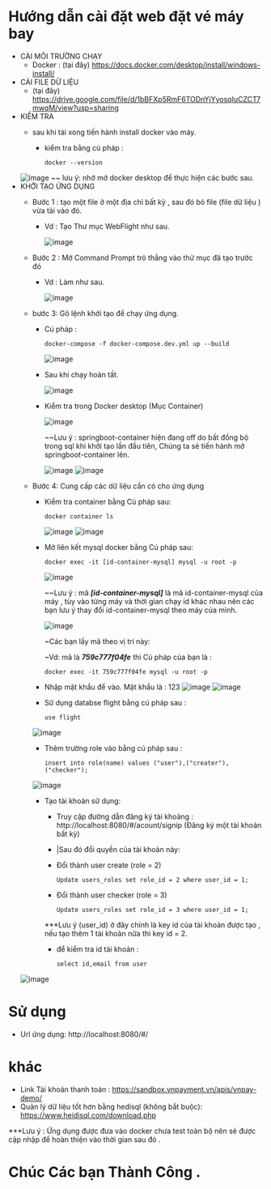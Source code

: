 # Hướng dẫn cài đặt  web đặt vé máy bay 
- CÀI MÔI TRƯỜNG CHẠY
  + Docker : (tại đây) https://docs.docker.com/desktop/install/windows-install/
- CÀI FILE DỮ LIỆU
  + (tại đây) https://drive.google.com/file/d/1bBFXp5RmF6TODnYjYyosqIuCZCT7mwqM/view?usp=sharing
- KIỂM TRA
  + sau khi tải xong tiến hành install docker vào máy.
    
    * kiểm tra bằng cú pháp :
    
          docker --version
    
   ![image](https://github.com/MMMinhkhoi123/Nhom12_WebBanVeMayBay/assets/118420965/7e554b92-a5aa-4a75-9d0a-4c6f8900b6af)
~~ lưu ý:  nhớ mở docker desktop để thực hiện các bước sau.
- KHỞI TẠO ỨNG DỤNG
  + Bước 1 : tạo một file ở một địa chỉ bất kỳ , sau đó bỏ  file (file dữ liệu ) vừa tải vào đó.
    * Vd : Tạo Thư mục WebFlight như sau.
    
      ![image](https://github.com/MMMinhkhoi123/Nhom12_WebBanVeMayBay/assets/118420965/2f0700bb-b26f-4d5b-ac6a-53d40be52b19)
      
  + Bước 2 : Mở  Command Prompt trỏ thẳng vào thử mục đã tạo trước đó
    * Vd : Làm như sau.
    
      ![image](https://github.com/MMMinhkhoi123/Nhom12_WebBanVeMayBay/assets/118420965/4daf8b43-1579-4f6b-a947-a5b44ffe152c)
      
  + bước 3: Gõ lệnh khởi tạo để chạy ứng dụng.
    
    * Cú pháp :

          docker-compose -f docker-compose.dev.yml up --build
      
      ![image](https://github.com/MMMinhkhoi123/Nhom12_WebBanVeMayBay/assets/118420965/c8158ac9-9e9d-4a8c-a461-c0f661cbedda)
    
    * Sau khi chạy hoàn tất.
      
      ![image](https://github.com/MMMinhkhoi123/Nhom12_WebBanVeMayBay/assets/118420965/432d066f-5023-46e6-86c3-00fb16e0f837)
      
    * Kiểm tra trong Docker desktop (Mục Container)
      
      ![image](https://github.com/MMMinhkhoi123/Nhom12_WebBanVeMayBay/assets/118420965/96600469-d173-4c21-9a17-7d29ef4694ae)
      
      ~~Lưu ý : springboot-container hiện đang off do bất đồng bộ trong sql khi khởi tạo lần đầu tiên, Chúng ta sẻ tiến hành mở springboot-container lên.
      
      ![image](https://github.com/MMMinhkhoi123/Nhom12_WebBanVeMayBay/assets/118420965/4134c5a3-456d-400d-af62-5b0e3caef452)
      ![image](https://github.com/MMMinhkhoi123/Nhom12_WebBanVeMayBay/assets/118420965/0c9721c7-39de-495d-a00f-11df232f4d25)
  
  + Bước 4: Cung cấp các dữ liệu cần có cho ứng dụng
  
     * Kiểm tra container bằng  Cú pháp sau:

           docker container ls
    
       ![image](https://github.com/MMMinhkhoi123/Nhom12_WebBanVeMayBay/assets/118420965/c3af683e-13be-46ad-933f-5f9f1a4efdd1)
       ![image](https://github.com/MMMinhkhoi123/Nhom12_WebBanVeMayBay/assets/118420965/76d8ad67-96b8-4b56-be39-4f0339c29228)
       
     * Mở liên kết mysql docker bằng  Cú pháp sau:

           docker exec -it [id-container-mysql] mysql -u root -p
       
       ![image](https://github.com/MMMinhkhoi123/Nhom12_WebBanVeMayBay/assets/118420965/a5d588cd-c09b-460b-ab77-012755091824)
       
       ~~Lưu ý : mã ***[id-container-mysql]*** là mã id-container-mysql của máy , tùy vào từng máy và thời gian chạy id khác nhau nên các bạn lưu ý thay đổi id-container-mysql theo máy của mình.
        
       ![image](https://github.com/MMMinhkhoi123/Nhom12_WebBanVeMayBay/assets/118420965/d3937411-d937-466e-b24d-20a0ebc621a0) <br>
       
       ~Các bạn lấy mã theo vị trí này: <br>
       
       ~Vd: mã là ***759c777f04fe*** thì  Cú pháp của bạn là :

           docker exec -it 759c777f04fe mysql -u root -p
    
    * Nhập mật khẩu để vào. Mật khẩu là : 123
    ![image](https://github.com/MMMinhkhoi123/Nhom12_WebBanVeMayBay/assets/118420965/62870696-0eed-4652-a45b-172088f2a755)
    ![image](https://github.com/MMMinhkhoi123/Nhom12_WebBanVeMayBay/assets/118420965/140db519-4ca6-499e-9638-2e8f7f39b1ae)
    * Sữ dụng databse flight bằng cú pháp sau :
      
          use flight
    
    ![image](https://github.com/MMMinhkhoi123/Nhom12_WebBanVeMayBay/assets/118420965/5dd78557-1677-4b29-9c34-d817fa893b89)
    * Thêm trường role vào bằng cú pháp sau :
    
          insert into role(name) values ("user"),("creater"),("checker");
    
    ![image](https://github.com/MMMinhkhoi123/Nhom12_WebBanVeMayBay/assets/118420965/7f74e753-7fd8-4e16-b796-592566d0caf2)
    * Tạo tài khoản sữ dụng:
      - Truy cập đường dẫn đăng ký tài khoảng : http://localhost:8080/#/acount/signip (Đăng ký một tài khoản bất kỳ)
      - |Sau đó đổi quyền của tài khoản này:
      - Đổi thành user create (role = 2)
        
            Update users_roles set role_id = 2 where user_id = 1;
        
      - Đổi thành user checker (role = 3)
        
            Update users_roles set role_id = 3 where user_id = 1;
      ***Lưu ý (user_id) ở đây chính là key id của tài khoản được tạo , nếu tạo thêm 1 tài khoản nữa thì key id = 2.

      - để kiểm tra id tài khoản :
 
            select id,email from user
             
   ![image](https://github.com/MMMinhkhoi123/Nhom12_WebBanVeMayBay/assets/118420965/be225e4d-d837-474f-9b70-c4558f8b0ac6)
# Sử dụng
  - Url ứng dụng: http://localhost:8080/#/

# khác
- Link Tài khoản thanh toán : https://sandbox.vnpayment.vn/apis/vnpay-demo/
- Quản lý dữ liệu tốt hơn bằng hedisql (không bắt buộc): https://www.heidisql.com/download.php

***Lưu ý : Ứng dụng được đưa vào docker chưa test toàn bộ nên sẻ được cập nhập để hoàn thiện vào thời gian sau đó  .
# Chúc Các bạn Thành Công  .





